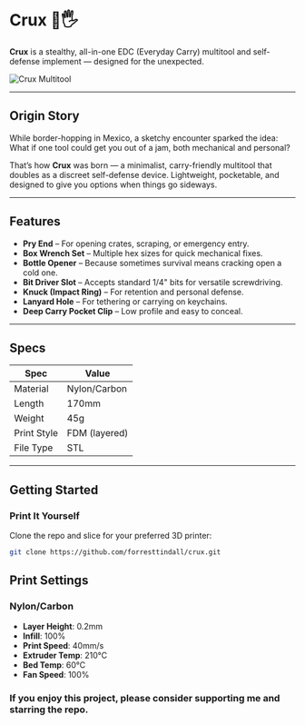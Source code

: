 # Crux 🔧🖐️

**Crux** is a stealthy, all-in-one EDC (Everyday Carry) multitool and self-defense implement — designed for the unexpected.

![Crux Multitool](./IMG_0141.jpg)

---

## Origin Story

While border-hopping in Mexico, a sketchy encounter sparked the idea: What if one tool could get you out of a jam, both mechanical and personal?

That’s how **Crux** was born — a minimalist, carry-friendly multitool that doubles as a discreet self-defense device. Lightweight, pocketable, and designed to give you options when things go sideways.

---

## Features

- **Pry End** – For opening crates, scraping, or emergency entry.
- **Box Wrench Set** – Multiple hex sizes for quick mechanical fixes.
- **Bottle Opener** – Because sometimes survival means cracking open a cold one.
- **Bit Driver Slot** – Accepts standard 1/4" bits for versatile screwdriving.
- **Knuck (Impact Ring)** – For retention and personal defense.
- **Lanyard Hole** – For tethering or carrying on keychains.
- **Deep Carry Pocket Clip** – Low profile and easy to conceal.

---

## Specs

| Spec         | Value         |
|--------------|---------------|
| Material     | Nylon/Carbon  |
| Length       | 170mm         |
| Weight       | 45g           |
| Print Style  | FDM (layered) |
| File Type    | STL           |

---

## Getting Started

### Print It Yourself
Clone the repo and slice for your preferred 3D printer:

```bash
git clone https://github.com/forresttindall/crux.git
```
## Print Settings

### Nylon/Carbon
- **Layer Height**: 0.2mm
- **Infill**: 100%
- **Print Speed**: 40mm/s
- **Extruder Temp**: 210°C
- **Bed Temp**: 60°C
- **Fan Speed**: 100%

### If you enjoy this project, please consider supporting me and starring the repo.
